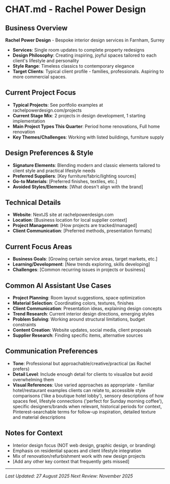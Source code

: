 # CHAT.md - Rachel Power Design

## Business Overview
**Rachel Power Design** - Bespoke interior design services in Farnham, Surrey
- **Services**: Single room updates to complete property redesigns
- **Design Philosophy**: Creating inspiring, joyful spaces tailored to each client's lifestyle and personality
- **Style Range**: Timeless classics to contemporary elegance
- **Target Clients**: Typical client profile - families, professionals. Aspiring to more commercial spaces.

## Current Project Focus
- **Typical Projects**: See portfolio examples at rachelpowerdesign.com/projects
- **Current Stage Mix**: 2 projects in design development, 1 starting implementation
- **Main Project Types This Quarter**: Period home renovations, Full home renovation
- **Key Themes/Challenges**: Working with listed buildings, furniture supply

## Design Preferences & Style
- **Signature Elements**: Blending modern and classic elements tailored to client style and practical lifestyle needs
- **Preferred Suppliers**: [Key furniture/fabric/lighting sources]
- **Go-to Materials**: [Preferred finishes, textiles, etc.]
- **Avoided Styles/Elements**: [What doesn't align with the brand]

## Technical Details
- **Website**: NextJS site at rachelpowerdesign.com
- **Location**: [Business location for local supplier context]
- **Project Management**: [How projects are tracked/managed]
- **Client Communication**: [Preferred methods, presentation formats]

## Current Focus Areas
- **Business Goals**: [Growing certain service areas, target markets, etc.]
- **Learning/Development**: [New trends exploring, skills developing]
- **Challenges**: [Common recurring issues in projects or business]

## Common AI Assistant Use Cases
- **Project Planning**: Room layout suggestions, space optimization
- **Material Selection**: Coordinating colors, textures, finishes
- **Client Communication**: Presentation ideas, explaining design concepts
- **Trend Research**: Current interior design directions, emerging styles
- **Problem Solving**: Working around structural limitations, budget constraints
- **Content Creation**: Website updates, social media, client proposals
- **Supplier Research**: Finding specific items, alternative sources

## Communication Preferences
- **Tone**: Professional but approachable/creative/practical (as Rachel prefers)
- **Detail Level**: Include enough detail for clients to visualize but avoid overwhelming them
- **Visual References**: Use varied approaches as appropriate - familiar hotel/restaurant examples clients can relate to, accessible style comparisons ('like a boutique hotel lobby'), sensory descriptions of how spaces feel, lifestyle connections ('perfect for Sunday morning coffee'), specific designers/brands when relevant, historical periods for context, Pinterest-searchable terms for follow-up inspiration, detailed texture and material descriptions

## Notes for Context
- Interior design focus (NOT web design, graphic design, or branding)
- Emphasis on residential spaces and client lifestyle integration
- Mix of renovation/refurbishment work with new design projects
- [Add any other key context that frequently gets missed]

---

*Last Updated: 27 August 2025*
*Next Review: November 2025*